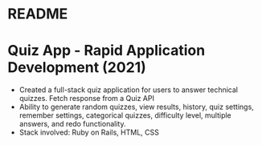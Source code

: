 # README
# Quiz App  - Rapid Application Development (2021) 
* Created a full-stack quiz application for users to answer technical quizzes. Fetch response from a Quiz API
* Ability to generate random quizzes, view results, history, quiz settings, remember settings, categorical quizzes, difficulty level, multiple answers, and redo functionality.
* Stack involved: Ruby on Rails, HTML, CSS
